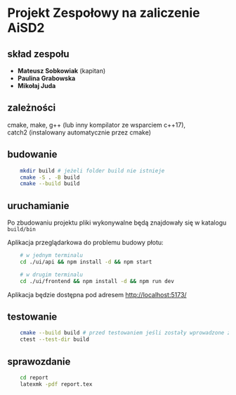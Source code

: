 # Projekt Zespołowy na zaliczenie AiSD2

## skład zespołu

- **Mateusz Sobkowiak** (kapitan)
- **Paulina Grabowska**
- **Mikołaj Juda**

## zależności

cmake, make, g++ (lub inny kompilator ze wsparciem c++17),  
catch2 (instalowany automatycznie przez cmake)

## budowanie

```bash
    mkdir build # jeżeli folder build nie istnieje
    cmake -S . -B build
    cmake --build build
```

## uruchamianie

Po zbudowaniu projektu pliki wykonywalne będą znajdowały się w katalogu `build/bin`

Aplikacja przeglądarkowa do problemu budowy płotu:

```bash
    # w jednym terminalu
    cd ./ui/api && npm install -d && npm start
```

```bash
    # w drugim terminalu
    cd ./ui/frontend && npm install -d && npm run dev
```

Aplikacja będzie dostępna pod adresem <http://localhost:5173/>

## testowanie

```bash
    cmake --build build # przed testowaniem jeśli zostały wprowadzone zmiany
    ctest --test-dir build
```

## sprawozdanie

```bash
    cd report
    latexmk -pdf report.tex
```
